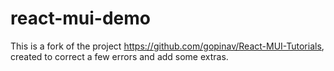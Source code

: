 # react-mui-demo

This is a fork of the project https://github.com/gopinav/React-MUI-Tutorials, 
created to correct a few errors and add some extras.

